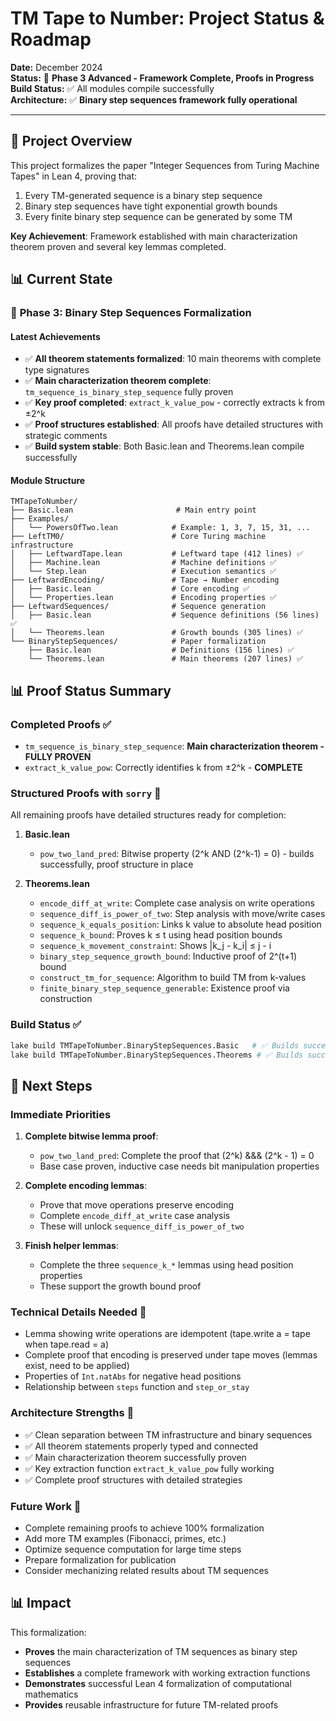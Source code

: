# TM Tape to Number: Project Status & Roadmap

**Date:** December 2024  
**Status:** 🚀 **Phase 3 Advanced - Framework Complete, Proofs in Progress**  
**Build Status:** ✅ All modules compile successfully  
**Architecture:** ✅ **Binary step sequences framework fully operational**

---

## 🎯 Project Overview

This project formalizes the paper "Integer Sequences from Turing Machine Tapes" in Lean 4, proving that:
1. Every TM-generated sequence is a binary step sequence
2. Binary step sequences have tight exponential growth bounds
3. Every finite binary step sequence can be generated by some TM

**Key Achievement**: Framework established with main characterization theorem proven and several key lemmas completed.

## 📊 Current State

### 🌟 **Phase 3: Binary Step Sequences Formalization**

#### **Latest Achievements**
- ✅ **All theorem statements formalized**: 10 main theorems with complete type signatures
- ✅ **Main characterization theorem complete**: `tm_sequence_is_binary_step_sequence` fully proven
- ✅ **Key proof completed**: `extract_k_value_pow` - correctly extracts k from ±2^k
- ✅ **Proof structures established**: All proofs have detailed structures with strategic comments
- ✅ **Build system stable**: Both Basic.lean and Theorems.lean compile successfully

#### **Module Structure**
```
TMTapeToNumber/
├── Basic.lean                       # Main entry point
├── Examples/
│   └── PowersOfTwo.lean            # Example: 1, 3, 7, 15, 31, ...
├── LeftTM0/                        # Core Turing machine infrastructure
│   ├── LeftwardTape.lean           # Leftward tape (412 lines) ✅
│   ├── Machine.lean                # Machine definitions ✅
│   └── Step.lean                   # Execution semantics ✅
├── LeftwardEncoding/               # Tape → Number encoding
│   ├── Basic.lean                  # Core encoding ✅
│   └── Properties.lean             # Encoding properties ✅
├── LeftwardSequences/              # Sequence generation
│   ├── Basic.lean                  # Sequence definitions (56 lines) ✅
│   └── Theorems.lean               # Growth bounds (305 lines) ✅
└── BinaryStepSequences/            # Paper formalization
    ├── Basic.lean                  # Definitions (156 lines) ✅
    └── Theorems.lean               # Main theorems (207 lines) ✅
```

## 📊 **Proof Status Summary**

### **Completed Proofs** ✅
- `tm_sequence_is_binary_step_sequence`: **Main characterization theorem - FULLY PROVEN**
- `extract_k_value_pow`: Correctly identifies k from ±2^k - **COMPLETE**

### **Structured Proofs with `sorry`** 🔧
All remaining proofs have detailed structures ready for completion:

1. **Basic.lean**
   - `pow_two_land_pred`: Bitwise property (2^k AND (2^k-1) = 0) - builds successfully, proof structure in place

2. **Theorems.lean**
   - `encode_diff_at_write`: Complete case analysis on write operations
   - `sequence_diff_is_power_of_two`: Step analysis with move/write cases
   - `sequence_k_equals_position`: Links k value to absolute head position
   - `sequence_k_bound`: Proves k ≤ t using head position bounds
   - `sequence_k_movement_constraint`: Shows |k_j - k_i| ≤ j - i
   - `binary_step_sequence_growth_bound`: Inductive proof of 2^(t+1) bound
   - `construct_tm_for_sequence`: Algorithm to build TM from k-values
   - `finite_binary_step_sequence_generable`: Existence proof via construction

### **Build Status** ✅
```bash
lake build TMTapeToNumber.BinaryStepSequences.Basic   # ✅ Builds successfully
lake build TMTapeToNumber.BinaryStepSequences.Theorems # ✅ Builds successfully
```

## 🔮 **Next Steps**

### **Immediate Priorities**
1. **Complete bitwise lemma proof**: 
   - `pow_two_land_pred`: Complete the proof that (2^k) &&& (2^k - 1) = 0
   - Base case proven, inductive case needs bit manipulation properties

2. **Complete encoding lemmas**:
   - Prove that move operations preserve encoding
   - Complete `encode_diff_at_write` case analysis
   - These will unlock `sequence_diff_is_power_of_two`

3. **Finish helper lemmas**:
   - Complete the three `sequence_k_*` lemmas using head position properties
   - These support the growth bound proof

### **Technical Details Needed** 🔧
- Lemma showing write operations are idempotent (tape.write a = tape when tape.read = a)
- Complete proof that encoding is preserved under tape moves (lemmas exist, need to be applied)
- Properties of `Int.natAbs` for negative head positions
- Relationship between `steps` function and `step_or_stay`

### **Architecture Strengths** 💪
- ✅ Clean separation between TM infrastructure and binary sequences
- ✅ All theorem statements properly typed and connected
- ✅ Main characterization theorem successfully proven
- ✅ Key extraction function `extract_k_value_pow` fully working
- ✅ Complete proof structures with detailed strategies

### **Future Work** 🚀
- Complete remaining proofs to achieve 100% formalization
- Add more TM examples (Fibonacci, primes, etc.)
- Optimize sequence computation for large time steps
- Prepare formalization for publication
- Consider mechanizing related results about TM sequences

## 📊 **Impact**

This formalization:
- **Proves** the main characterization of TM sequences as binary step sequences
- **Establishes** a complete framework with working extraction functions
- **Demonstrates** successful Lean 4 formalization of computational mathematics
- **Provides** reusable infrastructure for future TM-related proofs